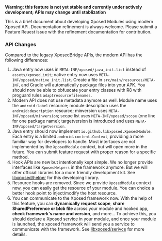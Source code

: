 **Warning: this feature is not yet stable and currently under actively development; APIs may change until stablization**

This is a brief document about developing Xposed Modules using modern Xposed API. Documentation refinement is always welcome. Please submit a Feature Reuest issue with the refinement documentation for contribution.

### API Changes
Compared to the legacy XposedBridge APIs, the modern API has the following differences:
1. Java entry now uses in `META-INF/xposed/java_init.list` instead of `assets/xposed_init`; native entry now uses `META-INF/xposed/native_init.list`. Create a file in `src/main/resources/META-INF`, and Gradle will automatically package files into your APK. You should now be able to obfuscate your entry classes with R8 with proguard rules `adaptresourcefilenames`.
1. Modern API does not use metadata anymore as well. Module name uses the `android:label` resource; module description uses the `android:description` resource; minversion uses `META-INF/xposed/minversion`; scope list uses `META-INF/xposed/scope` (one line for one package name); targetversion is introduced and uses `META-INF/xposed/targetversion`.
1. Java entry should now implement `io.github.libxposed.XposedModule`. Each entry is a limited `android.content.Context`, providing a more familiar way for developers to handle. Most interfaces are not implemented by the `XposedModule` context, but will open more in the future. You can submit feature request with proper reason for a specific method.
1. Hook APIs are new but intentionally kept simple. We no longer provide interfaces like `XposedHelpers` in the framework anymore. But we will offer official libraries for a more friendly development kit. See [libxposed/helper](https://github.com/libxposed/helper) for this developing library.
1. Resource hooks are removed. Since we provide `XposedModule` context now, you can easily get the resource of your module. You can choice a better hook point to inject/modify the host resource.
1. You can communicate to the Xposed framework now. With the help of this feature, you can **dynamically request scope**, **share SharedPreference or blob file** across your module and hooked app, **check framework's name and version**, and more... To achieve this, you should declare a Xposed service in your module, and once your module is launched, the xposed framework will send you a service to communicate with the framework. See [libxposed/serivce](https://github.com/libxposed/service) for more details.